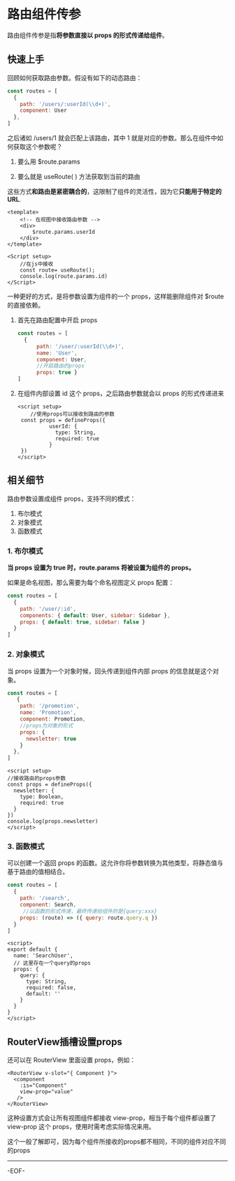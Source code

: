 # 路由组件传参

路由组件传参是指**将参数直接以 props 的形式传递给组件**。



## **快速上手**

回顾如何获取路由参数。假设有如下的动态路由：

```js
const routes = [
  { 
    path: '/users/:userId(\\d+)',
    component: User
  },
]
```

之后诸如 /users/1 就会匹配上该路由，其中 1 就是对应的参数。那么在组件中如何获取这个参数呢？

1. 要么用 $route.params

2. 要么就是 useRoute( ) 方法获取到当前的路由

这些方式**和路由是紧密耦合的**，这限制了组件的灵活性，因为它**只能用于特定的 URL**.

```vue
<template>
	<!-- 在视图中接收路由参数 -->
	<div>
        $route.params.userId
    </div>
</template>

<Script setup>
    //在js中接收
	const route= useRoute();
    console.log(route.params.id)
</Script>
```



一种更好的方式，是将参数设置为组件的一个 props，这样能删除组件对 $route 的直接依赖。

1. 首先在路由配置中开启 props

   ```js
   const routes = [
     { 
         path: '/user/:userId(\\d+)',
         name: 'User', 
         component: User, 
         //开启路由的props
         props: true }
   ]
   ```

2. 在组件内部设置 id 这个 props，之后路由参数就会以 props 的形式传递进来

   ```vue
   <script setup>
       //使用props可以接收到路由的参数
   	const props = defineProps({
             userId: {
               type: String,
               required: true
             }
   	})
   </script>
   ```


## **相关细节**

路由参数设置成组件 props，支持不同的模式：

1. 布尔模式
2. 对象模式
3. 函数模式

### **1. 布尔模式**

**当 props 设置为 true 时，route.params 将被设置为组件的 props。**

如果是命名视图，那么需要为每个命名视图定义 props 配置：

```js
const routes = [
  {
    path: '/user/:id',
    components: { default: User, sidebar: Sidebar },
    props: { default: true, sidebar: false }
  }
]
```



### **2. 对象模式**

当 props 设置为一个对象时候，回头传递到组件内部 props 的信息就是这个对象。

```js
const routes = [
   {
    path: '/promotion',
    name: 'Promotion',
    component: Promotion,
    //props为对象的形式
    props: {
      newsletter: true
    }
  },
]
```

```vue
<script setup>
//接收路由的props参数
const props = defineProps({
  newsletter: {
    type: Boolean,
    required: true
  }
})
console.log(props.newsletter)
</script>
```



### **3. 函数模式**

可以创建一个返回 props 的函数。这允许你将参数转换为其他类型，将静态值与基于路由的值相结合。

```js
const routes = [
  {
    path: '/search',
    component: Search,
     //以函数的形式传递，最终传递给组件的是{query:xxx}
    props: (route) => ({ query: route.query.q })
  }
]
```

```vue
<script>
export default {
  name: 'SearchUser',
  // 这里存在一个query的props
  props: {
    query: {
      type: String,
      required: false,
      default: ''
    }
  }
}
</script>
```





## **RouterView插槽设置props**

还可以在 RouterView 里面设置 props，例如：

```vue
<RouterView v-slot="{ Component }">
  <component
    :is="Component"
    view-prop="value"
   />
</RouterView>
```

这种设置方式会让所有视图组件都接收 view-prop，相当于每个组件都设置了 view-prop 这个 props，使用时需考虑实际情况来用。

这个一般了解即可，因为每个组件所接收的props都不相同，不同的组件对应不同的props

---

-EOF-



